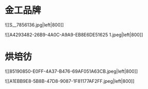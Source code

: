 # 金工品牌
![[S__7856136.jpg|left|800]]

![[A4293482-26B9-4A0C-A9A9-EB8E6DE51625 1.jpeg|left|800]]
# 烘培彷

![[85190850-E0FF-4A37-B476-69AF051A63CB.jpeg|left|800]]

![[A1EBB9E8-5B8B-47D8-9087-1F81177AF2FF.jpeg|left|800]]


